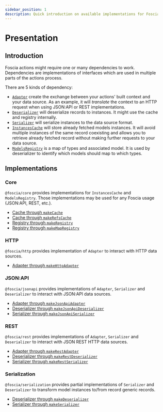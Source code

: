 ```yaml
---
sidebar_position: 1
description: Quick introduction on available implementations for Foscia.
---
```


# Presentation

## Introduction

Foscia actions might require one or many dependencies to work. Dependencies are
implementations of interfaces which are used in multiple parts of the actions
process.

There are 5 kinds of dependency:

- [`Adapter`](/docs/api/@foscia/core/type-aliases/Adapter)
  create the exchange between your actions' built context and your data
  source. As an example, it will _translate_ the context to an HTTP request when
  using JSON:API or REST implementations.
- [`Deserializer`](/docs/api/@foscia/core/type-aliases/Deserializer)
  will deserialize records to instances. It might use the cache and
  registry internally.
- [`Serializer`](/docs/api/@foscia/core/type-aliases/Serializer)
  will serialize instances to the data source format.
- [`InstancesCache`](/docs/api/@foscia/core/type-aliases/InstancesCache)
  will store already fetched models instances. It will avoid multiple
  instances of the same record coexisting and allows you to retrieve already
  fetched record without making further requests to your data source.
- [`ModelsRegistry`](/docs/api/@foscia/core/type-aliases/ModelsRegistry)
  is a map of types and associated model. It is used by deserializer to
  identify which models should map to which types.

## Implementations

### Core

`@foscia/core` provides implementations for `InstancesCache` and `ModelsRegistry`. Those
implementations may be used for any Foscia usage (JSON:API, REST, etc.).

- [Cache through `makeCache`](/docs/digging-deeper/implementations/core#makecache)
- [Cache through `makeRefsCache`](/docs/digging-deeper/implementations/core#makerefscache)
- [Registry through `makeRegistry`](/docs/digging-deeper/implementations/core#makeregistry)
- [Registry through `makeMapRegistry`](/docs/digging-deeper/implementations/core#makemapregistry)

### HTTP

`@foscia/http` provides implementation of `Adapter` to interact with HTTP data
sources.

- [Adapter through `makeHttpAdapter`](/docs/digging-deeper/implementations/http#makehttpadapter)

### JSON:API

`@foscia/jsonapi` provides implementations of `Adapter`, `Serializer` and
`Deserializer` to interact with JSON:API data sources.

- [Adapter through `makeJsonApiAdapter`](/docs/digging-deeper/implementations/jsonapi#makejsonapiadapter)
- [Deserializer through `makeJsonApiDeserializer`](/docs/digging-deeper/implementations/jsonapi#makejsonapideserializer)
- [Serializer through `makeJsonApiSerializer`](/docs/digging-deeper/implementations/jsonapi#makejsonapiserializer)

### REST

`@foscia/rest` provides implementations of `Adapter`, `Serializer` and
`Deserializer` to interact with JSON REST HTTP data sources.

- [Adapter through `makeRestAdapter`](/docs/digging-deeper/implementations/rest#makerestadapter)
- [Deserializer through `makeRestDeserializer`](/docs/digging-deeper/implementations/rest#makerestdeserializer)
- [Serializer through `makeRestSerializer`](/docs/digging-deeper/implementations/rest#makerestserializer)

### Serialization

`@foscia/serialization` provides partial implementations of `Serializer` and
`Deserializer` to transform model instances to/from record generic records.

- [Deserializer through `makeDeserializer`](/docs/digging-deeper/implementations/serialization#makedeserializer)
- [Serializer through `makeSerializer`](/docs/digging-deeper/implementations/serialization#makeserializer)
